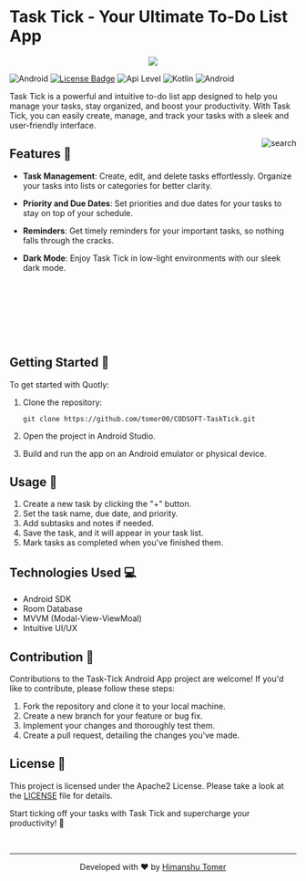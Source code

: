 # Task Tick - Your Ultimate To-Do List App

<div align="center">
  <img src="https://github.com/tomer00/Anganwadi-Helper/assets/68748487/cca61af4-d029-4eb4-898f-1a8a062c991f"/>
</div>

![Android](https://img.shields.io/badge/Android-3DDC84?&logo=android&logoColor=white&style=for-the-badge)
[![License Badge](https://img.shields.io/badge/license-Apache%202.0-blue?style=for-the-badge)](https://github.com/tomer00/Anganwadi-Helper/blob/master/LICENSE)
![Api Level](https://img.shields.io/badge/Min%20API%20Level-26-important?style=for-the-badge)
![Kotlin](https://img.shields.io/badge/Kotlin-0095D5?&logo=kotlin&logoColor=white&style=for-the-badge)
![Android](https://img.shields.io/badge/MVVM-3DDC84?&style=for-the-badge)

Task Tick is a powerful and intuitive to-do list app designed to help you manage your tasks, stay organized, and boost your productivity. With Task Tick, you can easily create, manage, and track your tasks with a sleek and user-friendly interface.

<div>
  <img align="right" src="https://github.com/tomer00/Anganwadi-Helper/assets/68748487/a618e44a-de2a-4712-a0af-5090e02b5c15" alt="search"/>
</div>

## Features 📱


- **Task Management**: Create, edit, and delete tasks effortlessly. Organize your tasks into lists or categories for better clarity.

- **Priority and Due Dates**: Set priorities and due dates for your tasks to stay on top of your schedule.

- **Reminders**: Get timely reminders for your important tasks, so nothing falls through the cracks.

- **Dark Mode**: Enjoy Task Tick in low-light environments with our sleek dark mode.


<br/>
<br/>
<br/>
<br/>
<br/>
<br/>

## Getting Started 🚀

To get started with Quotly:

1. Clone the repository:

   ```
   git clone https://github.com/tomer00/CODSOFT-TaskTick.git
   ```

2. Open the project in Android Studio.

3. Build and run the app on an Android emulator or physical device.

## Usage 📱

1. Create a new task by clicking the "+" button.
2. Set the task name, due date, and priority.
3. Add subtasks and notes if needed.
4. Save the task, and it will appear in your task list.
5. Mark tasks as completed when you've finished them.

## Technologies Used 💻

- Android SDK
- Room Database
- MVVM (Modal-View-ViewMoal)
- Intuitive UI/UX

## Contribution 👋

Contributions to the Task-Tick Android App project are welcome! If you'd like to contribute, please follow these steps:

1. Fork the repository and clone it to your local machine.
2. Create a new branch for your feature or bug fix.
3. Implement your changes and thoroughly test them.
4. Create a pull request, detailing the changes you've made.



## License 📃

This project is licensed under the Apache2 License. Please take a look at the [LICENSE](LICENSE) file for details.

Start ticking off your tasks with Task Tick and supercharge your productivity! 🚀

<br/>

---

<div align="center">Developed with ❤️ by <a href="https://linkedin.com/in/tomer00" target="_blank">Himanshu Tomer</a></div>

